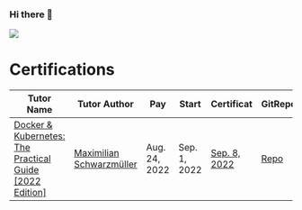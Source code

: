 ### Hi there 👋

![](https://github-readme-stats.vercel.app/api?username=rasimaghayev&theme=blueberry&show_icons=true)


# Certifications
Tutor Name | Tutor Author | Pay | Start | Certificat | GitRepo
--- | --- | --- | --- |--- | ---
[Docker & Kubernetes: The Practical Guide [2022 Edition]](https://www.udemy.com/course/docker-kubernetes-the-practical-guide/) | [Maximilian Schwarzmüller](https://www.udemy.com/user/maximilian-schwarzmuller/) | Aug. 24, 2022 | Sep. 1, 2022 | [Sep. 8, 2022](https://www.udemy.com/certificate/UC-18689b01-2be8-46cf-bced-3164a368035a/) | [Repo](https://github.com/RasimAghayev/Maximilian-Schwarzmuller-docker-kubernetes-the-practical-guide)
